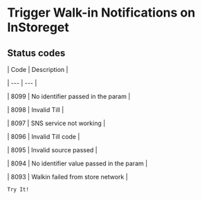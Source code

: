# Trigger Walk-in Notifications on InStoreget

## Status codes

| Code | Description |

| --- | --- |

| 8099 | No identifier passed in the param |

| 8098 | Invalid Till |

| 8097 | SNS service not working |

| 8096 | Invalid Till code |

| 8095 | Invalid source passed |

| 8094 | No identifier value passed in the param |

| 8093 | Walkin failed from store network |



`Try It!`